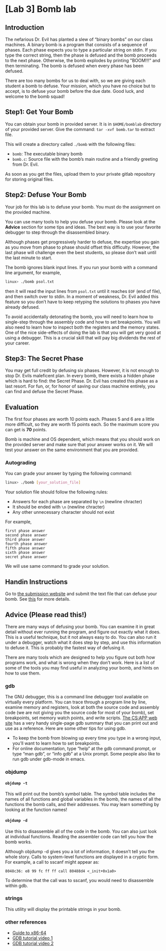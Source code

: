 # [Lab 3] Bomb lab

## Introduction

The nefarious Dr. Evil has planted a slew of “binary bombs” on our class machines. A binary bomb is a program that consists of a sequence of phases. Each phase expects you to type a particular string on stdin. If you type the correct string, then the phase is defused and the bomb proceeds to the next phase. Otherwise, the bomb explodes by printing "BOOM!!!" and then terminating. The bomb is defused when every phase has been defused.

There are too many bombs for us to deal with, so we are giving each student a bomb to defuse. Your mission, which you have no choice but to accept, is to defuse your bomb before the due date. Good luck, and welcome to the bomb squad!

## Step1: Get Your Bomb

You can obtain your bomb in provided server. It is in `$HOME/bomblab` directory of your provided server. Give the command: `tar -xvf bomb.tar` to extract file.

This will create a directory called `./bomb` with the following files:

* `bomb`: The executable binary bomb
* `bomb.c`: Source file with the bomb’s main routine and a friendly greeting from Dr. Evil.

As soon as you get the files, upload them to your private gitlab repository for storing original files.

## Step2: Defuse Your Bomb

Your job for this lab is to defuse your bomb. You must do the assignment on the provided machine.

You can use many tools to help you defuse your bomb. Please look at the **Advice** section for some tips and ideas. The best way is to use your favorite debugger to step through the disassembled binary.

Although phases get progressively harder to defuse, the expertise you gain as you move from phase to phase should offset this difficulty. However, the last phase will challenge even the best students, so please don’t wait until the last minute to start.

The bomb ignores blank input lines. If you run your bomb with a command line argument, for example,

```bash
linux> ./bomb psol.txt
```

then it will read the input lines from `psol.txt` until it reaches `EOF` (end of file), and then switch over to stdin. In a moment of weakness, Dr. Evil added this feature so you don’t have to keep retyping the
solutions to phases you have already defused.

To avoid accidentally detonating the bomb, you will need to learn how to single-step through the assembly code and how to set breakpoints. You will also need to learn how to inspect both the registers and the memory states. One of the nice side-effects of doing the lab is that you will get very good at using a debugger. This is a crucial skill that will pay big dividends the rest of your career.

## Step3: The Secret Phase

You may get full credit by defusing six phases. However, it is not enough to stop Dr. Evils maleficent plan. In every bomb, there exists a hidden phase which is hard to find: the Secret Phase. Dr. Evil has created this phase as a last resort. For fun, or, for honor of saving our class machine entirely, you can find and defuse the Secret Phase.

## Evaluation

The first four phases are worth 10 points each. Phases 5 and 6 are a little more difficult, so they are worth 15 points each. So the maximum score you can get is **70** points.

Bomb is machine and OS dependent, which means that you should work on the provided server and make sure that your answer works on it. We will test your answer on the same environment that you are provided.

### Autograding

You can grade your answer by typing the following command:

```bash
linux> ./bomb [your_solution_file]
```

Your solution file should follow the following rules:

* Answers for each phase are separated by `\n` (newline chracter)
* It should be ended with `\n` (newline chracter)
* Any other unnecessary character should not exist

For example,

```text
first phase answer
second phase answer
third phase answer
fourth phase answer
fifth phase answer
sixth phase answer
secret phase answer

```

We will use same command to grade your solution.

## Handin Instructions

Go to [the submission website](https://gg.kaist.ac.kr/assignment/28/) and submit the text file that can defuse your bomb.
See [this](https://cp-git.kaist.ac.kr/cs230/cs230#handin-instructions) for more details.

## Advice (Please read this!)

There are many ways of defusing your bomb. You can examine it in great detail without ever running the program, and figure out exactly what it does. This is a useful technique, but it not always easy to do. You can also run it under a debugger, watch what it does step by step, and use this information to defuse it. This is probably the fastest way of defusing it.

There are many tools which are designed to help you figure out both how programs work, and what is wrong when they don’t work. Here is a list of some of the tools you may find useful in analyzing your bomb, and hints on how to use them.

### gdb

The GNU debugger, this is a command line debugger tool available on virtually every platform. You can trace through a program line by line, examine memory and registers, look at both the source code and assembly code (we are not giving you the source code for most of your bomb), set breakpoints, set memory watch points, and write scripts. [The CS:APP web site](http://csapp.cs.cmu.edu/public/students.html) has a very handy single-page gdb summary that you can print out and use as a reference. Here are some other tips for using gdb.

* To keep the bomb from blowing up every time you type in a wrong input, you’ll want to learn how to set breakpoints.
* For online documentation, type “help” at the gdb command prompt, or type “man gdb”, or “info gdb” at a Unix prompt. Some people also like to run gdb under gdb-mode in emacs.

### objdump

#### `objdump -t`

This will print out the bomb’s symbol table. The symbol table includes the names of all functions and global variables in the bomb, the names of all the functions the bomb calls, and their addresses. You
may learn something by looking at the function names!

#### `objdump -d`

Use this to disassemble all of the code in the bomb. You can also just look at individual functions. Reading the assembler code can tell you how the bomb works.

Although objdump -d gives you a lot of information, it doesn’t tell you the whole story. Calls to system-level functions are displayed in a cryptic form. For example, a call to sscanf might appear as:

```
8048c36: e8 99 fc ff ff call 80488d4 <_init+0x1a0>
```

To determine that the call was to sscanf, you would need to disassemble within gdb.

### strings

This utility will display the printable strings in your bomb.

### other references

* [Guide to x86-64](https://web.stanford.edu/class/cs107/guide/x86-64.html)
* [GDB tutorial video 1](https://www.youtube.com/watch?v=svG6OPyKsrw)
* [GDB tutorial video 2](https://www.youtube.com/watch?v=sCtY--xRUyI)
